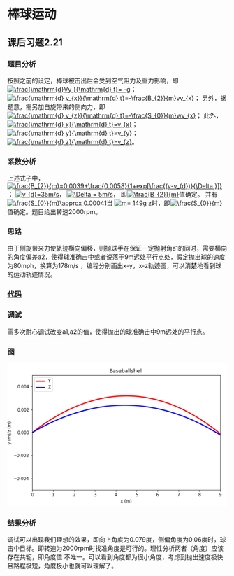 # 棒球运动
## 课后习题2.21
### 题目分析
按照之前的设定，棒球被击出后会受到空气阻力及重力影响，即<a href="http://www.codecogs.com/eqnedit.php?latex=\frac{\mathrm{d}Vy&space;}{\mathrm{d}&space;t}=&space;-g" target="_blank"><img src="http://latex.codecogs.com/gif.latex?\frac{\mathrm{d}Vy&space;}{\mathrm{d}&space;t}=&space;-g" title="\frac{\mathrm{d}Vy }{\mathrm{d} t}= -g" /></a>；
<a href="http://www.codecogs.com/eqnedit.php?latex=\frac{\mathrm{d}&space;v_{x}}{\mathrm{d}&space;t}=-\frac{B_{2}}{m}vv_{x}" target="_blank"><img src="http://latex.codecogs.com/gif.latex?\frac{\mathrm{d}&space;v_{x}}{\mathrm{d}&space;t}=-\frac{B_{2}}{m}vv_{x}" title="\frac{\mathrm{d} v_{x}}{\mathrm{d} t}=-\frac{B_{2}}{m}vv_{x}" /></a>；
另外，据题意，需另加自旋带来的侧向力，即<a href="http://www.codecogs.com/eqnedit.php?latex=\frac{\mathrm{d}&space;v_{z}}{\mathrm{d}&space;t}=-\frac{S_{0}}{m}wv_{x}" target="_blank"><img src="http://latex.codecogs.com/gif.latex?\frac{\mathrm{d}&space;v_{z}}{\mathrm{d}&space;t}=-\frac{S_{0}}{m}wv_{x}" title="\frac{\mathrm{d} v_{z}}{\mathrm{d} t}=-\frac{S_{0}}{m}wv_{x}" /></a>；
此外，<a href="http://www.codecogs.com/eqnedit.php?latex=\frac{\mathrm{d}&space;x}{\mathrm{d}&space;t}=v_{x}" target="_blank"><img src="http://latex.codecogs.com/gif.latex?\frac{\mathrm{d}&space;x}{\mathrm{d}&space;t}=v_{x}" title="\frac{\mathrm{d} x}{\mathrm{d} t}=v_{x}" /></a>；
<a href="http://www.codecogs.com/eqnedit.php?latex=\frac{\mathrm{d}&space;y}{\mathrm{d}&space;t}=v_{y}" target="_blank"><img src="http://latex.codecogs.com/gif.latex?\frac{\mathrm{d}&space;y}{\mathrm{d}&space;t}=v_{y}" title="\frac{\mathrm{d} y}{\mathrm{d} t}=v_{y}" /></a>；
<a href="http://www.codecogs.com/eqnedit.php?latex=\frac{\mathrm{d}&space;z}{\mathrm{d}&space;t}=v_{z}" target="_blank"><img src="http://latex.codecogs.com/gif.latex?\frac{\mathrm{d}&space;z}{\mathrm{d}&space;t}=v_{z}" title="\frac{\mathrm{d} z}{\mathrm{d} t}=v_{z}" /></a>。
### 系数分析
上述式子中，<a href="http://www.codecogs.com/eqnedit.php?latex=\frac{B_{2}}{m}=0.0039&plus;\frac{0.0058}{1&plus;exp[\frac{(v-v_{d})}{\Delta&space;}]}" target="_blank"><img src="http://latex.codecogs.com/gif.latex?\frac{B_{2}}{m}=0.0039&plus;\frac{0.0058}{1&plus;exp[\frac{(v-v_{d})}{\Delta&space;}]}" title="\frac{B_{2}}{m}=0.0039+\frac{0.0058}{1+exp[\frac{(v-v_{d})}{\Delta }]}" /></a>；
<a href="http://www.codecogs.com/eqnedit.php?latex=v_{d}=35m/s" target="_blank"><img src="http://latex.codecogs.com/gif.latex?v_{d}=35m/s" title="v_{d}=35m/s" /></a>，
<a href="http://www.codecogs.com/eqnedit.php?latex=\Delta&space;=&space;5m/s" target="_blank"><img src="http://latex.codecogs.com/gif.latex?\Delta&space;=&space;5m/s" title="\Delta = 5m/s" /></a>，
即<a href="http://www.codecogs.com/eqnedit.php?latex=\frac{B_{2}}{m}" target="_blank"><img src="http://latex.codecogs.com/gif.latex?\frac{B_{2}}{m}" title="\frac{B_{2}}{m}" /></a>值确定。
并有<a href="http://www.codecogs.com/eqnedit.php?latex=\frac{S_{0}}{m}\approx&space;0.00041" target="_blank"><img src="http://latex.codecogs.com/gif.latex?\frac{S_{0}}{m}\approx&space;0.00041" title="\frac{S_{0}}{m}\approx 0.00041" /></a>当
<a href="http://www.codecogs.com/eqnedit.php?latex=m=&space;149g" target="_blank"><img src="http://latex.codecogs.com/gif.latex?m=&space;149g" title="m= 149g" /></a>
z时，即<a href="http://www.codecogs.com/eqnedit.php?latex=\frac{S_{0}}{m}" target="_blank"><img src="http://latex.codecogs.com/gif.latex?\frac{S_{0}}{m}" title="\frac{S_{0}}{m}" /></a>
值确定。题目给出转速2000rpm。
### 思路
由于侧旋带来力使轨迹横向偏移，则抛球手在保证一定抛射角a1的同时，需要横向的角度偏差a2，使得球准确击中或者说落于9m远处平行点处，假定抛出球的速度为80mph，换算为178m/s
，编程分别画出x-y，x-z轨迹图，可以清楚地看到球的运动轨迹情况。
### [代码](https://github.com/houxudong1997/compuational_physics_N2015301020064/blob/master/Baseball.py)


### 调试
需多次耐心调试改变a1,a2的值，使得抛出的球准确击中9m远处的平行点。
### 图
![图](https://github.com/houxudong1997/compuational_physics_N2015301020064/blob/master/TIM%E5%9B%BE%E7%89%8720171020151233.png?raw=true)
### 结果分析
调试可以出现我们理想的效果，即向上角度为0.079度，侧偏角度为0.06度时，球击中目标。即转速为2000rpm时找准角度是可行的。理性分析两者（角度）应该存在共轭，即角度值
不唯一。可以看到角度都为很小角度，考虑到抛出速度极快且路程极短，角度极小也就可以理解了。
